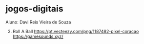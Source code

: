 # jogos-digitais

Aluno: Davi Reis Vieira de Souza

2. Roll A Ball
   https://pt.vecteezy.com/png/1187482-pixel-coracao
   https://gamesounds.xyz/
